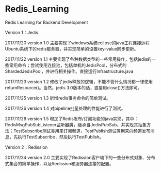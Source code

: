 # Redis_Learning
Redis Learning for Backend Development

Version 1：Jedis

2017/11/20 version 1.0 主要实现了windows系统eclipse的java工程连接远程Ubuntu系统下的redis服务器，并实现简单的设置key-value同步更新。

2017/11/22 version 1.1 主要实现了各种数据类型的一些常用操作，包括jedis的一些常用命令；尝试使用连接池，包括单机的JedisPool，分布式的ShardedJedisPool，并进行相关操作。直接运行Infrastructure.java

2017/11/23 version 1.2 修改了jedis释放的逻辑，不能不管什么情况都一律使用returnResource()。当然，jedis 3.0版本的话，直接用close()方法即可。

2017/11/25 version 1.3 新增redis事务命令的简单测试。

2017/11/26 version 1.4 对pipeline批量处理的性能进行了测试。

2017/11/28 version 1.5 增加了Redis发布/订阅功能的java实现，其中：RedisMsgPubSubListener监听器类，继承自JedisPubSub，并实现其抽象方法；TestSubscribe测试类用来订阅频道，TestPublish测试类用来向频道发布消息，先执行TestSubscribe，然后执行TestPublish。

Version 2：Redission

2017/11/24 version 2.0 主要实现了Redission客户端下的一些分布式对象、分布式集合的简单操作，以及Redission和服务器连接的配置。
